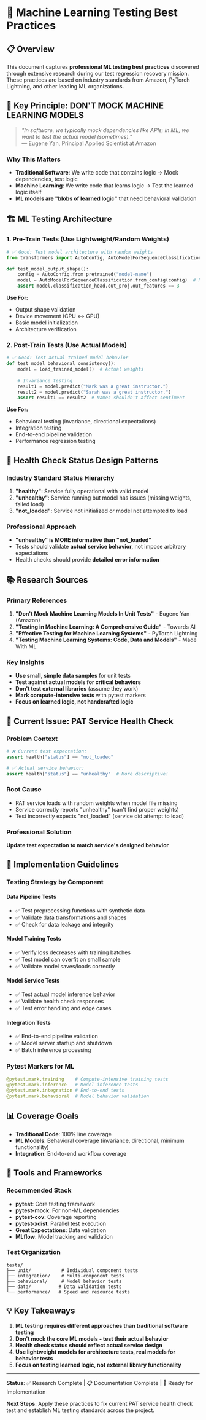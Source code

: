 # 🧪 Machine Learning Testing Best Practices

## 📋 Overview

This document captures **professional ML testing best practices** discovered through extensive research during our test regression recovery mission. These practices are based on industry standards from Amazon, PyTorch Lightning, and other leading ML organizations.

## 🔑 Key Principle: **DON'T MOCK MACHINE LEARNING MODELS**

> *"In software, we typically mock dependencies like APIs; in ML, we want to test the actual model (sometimes)."*  
> — Eugene Yan, Principal Applied Scientist at Amazon

### Why This Matters

- **Traditional Software**: We write code that contains logic → Mock dependencies, test logic
- **Machine Learning**: We write code that learns logic → Test the learned logic itself
- **ML models are "blobs of learned logic"** that need behavioral validation

## 🏗️ ML Testing Architecture

### 1. **Pre-Train Tests** (Use Lightweight/Random Weights)

```python
# ✅ Good: Test model architecture with random weights
from transformers import AutoConfig, AutoModelForSequenceClassification

def test_model_output_shape():
    config = AutoConfig.from_pretrained("model-name")
    model = AutoModelForSequenceClassification.from_config(config)  # Random weights
    assert model.classification_head.out_proj.out_features == 3
```

**Use For:**

- Output shape validation
- Device movement (CPU ↔ GPU)
- Basic model initialization
- Architecture verification

### 2. **Post-Train Tests** (Use Actual Models)

```python
# ✅ Good: Test actual trained model behavior
def test_model_behavioral_consistency():
    model = load_trained_model()  # Actual weights
    
    # Invariance testing
    result1 = model.predict("Mark was a great instructor.")
    result2 = model.predict("Sarah was a great instructor.")
    assert result1 == result2  # Names shouldn't affect sentiment
```

**Use For:**

- Behavioral testing (invariance, directional expectations)
- Integration testing
- End-to-end pipeline validation
- Performance regression testing

## 🏥 Health Check Status Design Patterns

### Industry Standard Status Hierarchy

1. **"healthy"**: Service fully operational with valid model
2. **"unhealthy"**: Service running but model has issues (missing weights, failed load)
3. **"not_loaded"**: Service not initialized or model not attempted to load

### Professional Approach

- **"unhealthy" is MORE informative than "not_loaded"**
- Tests should validate **actual service behavior**, not impose arbitrary expectations
- Health checks should provide **detailed error information**

## 📚 Research Sources

### Primary References

1. **"Don't Mock Machine Learning Models In Unit Tests"** - Eugene Yan (Amazon)
2. **"Testing in Machine Learning: A Comprehensive Guide"** - Towards AI
3. **"Effective Testing for Machine Learning Systems"** - PyTorch Lightning
4. **"Testing Machine Learning Systems: Code, Data and Models"** - Made With ML

### Key Insights

- **Use small, simple data samples** for unit tests
- **Test against actual models for critical behaviors**
- **Don't test external libraries** (assume they work)
- **Mark compute-intensive tests** with pytest markers
- **Focus on learned logic, not handcrafted logic**

## 🎯 Current Issue: PAT Service Health Check

### Problem Context

```python
# ❌ Current test expectation:
assert health["status"] == "not_loaded"

# ✅ Actual service behavior:
assert health["status"] == "unhealthy"  # More descriptive!
```

### Root Cause

- PAT service loads with random weights when model file missing
- Service correctly reports "unhealthy" (can't find proper weights)
- Test incorrectly expects "not_loaded" (service did attempt to load)

### Professional Solution

**Update test expectation to match service's designed behavior**

## 🚀 Implementation Guidelines

### Testing Strategy by Component

#### Data Pipeline Tests

- ✅ Test preprocessing functions with synthetic data
- ✅ Validate data transformations and shapes
- ✅ Check for data leakage and integrity

#### Model Training Tests

- ✅ Verify loss decreases with training batches
- ✅ Test model can overfit on small sample
- ✅ Validate model saves/loads correctly

#### Model Service Tests

- ✅ Test actual model inference behavior
- ✅ Validate health check responses
- ✅ Test error handling and edge cases

#### Integration Tests

- ✅ End-to-end pipeline validation
- ✅ Model server startup and shutdown
- ✅ Batch inference processing

### Pytest Markers for ML

```python
@pytest.mark.training    # Compute-intensive training tests
@pytest.mark.inference   # Model inference tests
@pytest.mark.integration # End-to-end tests
@pytest.mark.behavioral  # Model behavior validation
```

## 📊 Coverage Goals

- **Traditional Code**: 100% line coverage
- **ML Models**: Behavioral coverage (invariance, directional, minimum functionality)
- **Integration**: End-to-end workflow coverage

## 🔧 Tools and Frameworks

### Recommended Stack

- **pytest**: Core testing framework
- **pytest-mock**: For non-ML dependencies
- **pytest-cov**: Coverage reporting
- **pytest-xdist**: Parallel test execution
- **Great Expectations**: Data validation
- **MLflow**: Model tracking and validation

### Test Organization

```
tests/
├── unit/           # Individual component tests
├── integration/    # Multi-component tests  
├── behavioral/     # Model behavior tests
├── data/          # Data validation tests
└── performance/   # Speed and resource tests
```

## 💡 Key Takeaways

1. **ML testing requires different approaches than traditional software testing**
2. **Don't mock the core ML models - test their actual behavior**
3. **Health check status should reflect actual service design**
4. **Use lightweight models for architecture tests, real models for behavior tests**
5. **Focus on testing learned logic, not external library functionality**

---

**Status**: ✅ Research Complete | 📋 Documentation Complete | 🎯 Ready for Implementation

**Next Steps**: Apply these practices to fix current PAT service health check test and establish ML testing standards across the project.
